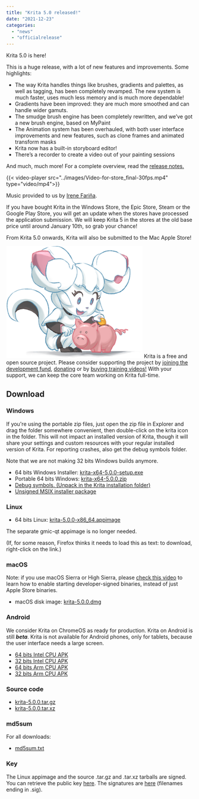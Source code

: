 ```yaml
---
title: "Krita 5.0 released!"
date: "2021-12-23"
categories: 
  - "news"
  - "officialrelease"
---
```


Krita 5.0 is here!

This is a huge release, with a lot of new features and improvements. Some highlights:

- The way Krita handles things like brushes, gradients and palettes, as well as tagging, has been completely revamped. The new system is much faster, uses much less memory and is much more dependable!
- Gradients have been improved: they are much more smoothed and can handle wider gamuts.
- The smudge brush engine has been completely rewritten, and we’ve got a new brush engine, based on MyPaint
- The Animation system has been overhauled, with both user interface improvements and new features, such as clone frames and animated transform masks
- Krita now has a built-in storyboard editor!
- There’s a recorder to create a video out of your painting sessions

And much, much more! For a complete overview, read the [release notes.](/krita-5-0-release-notes/ )

{{< video-player src="../images/Video-for-store_final-30fps.mp4" type="video/mp4">}}

Music provided to us by [Irene Fariña](https://www.instagram.com/irerakmusic/).

If you have bought Krita in the Windows Store, the Epic Store, Steam or the Google Play Store, you will get an update when the stores have processed the application submission. We will keep Krita 5 in the stores at the old base price until around January 10th, so grab your chance!

From Krita 5.0 onwards, Krita will also be submitted to the Mac Apple Store!

![](../images/2021-11-16_kiki-piggy-bank_krita5.png) Krita is a free and open source project. Please consider supporting the project by [joining the development fund](https://fund.krita.org), [donating](/support-us/donations/) or by [buying training videos!](/shop/) With your support, we can keep the core team working on Krita full-time.

## Download

### Windows

If you're using the portable zip files, just open the zip file in Explorer and drag the folder somewhere convenient, then double-click on the krita icon in the folder. This will not impact an installed version of Krita, though it will share your settings and custom resources with your regular installed version of Krita. For reporting crashes, also get the debug symbols folder.

Note that we are not making 32 bits Windows builds anymore.

- 64 bits Windows Installer: [krita-x64-5.0.0-setup.exe](https://download.kde.org/stable/krita/5.0.0/krita-x64-5.0.0-setup.exe)
- Portable 64 bits Windows: [krita-x64-5.0.0.zip](https://download.kde.org/stable/krita/5.0.0/krita-x64-5.0.0.zip)
- [Debug symbols. (Unpack in the Krita installation folder)](https://download.kde.org/stable/krita/5.0.0/krita-x64-5.0.0-dbg.zip)
- [Unsigned MSIX installer package](https://download.kde.org/stable/krita/5.0.0/krita-x64-5.0.0-unsigned.msix)

### Linux

- 64 bits Linux: [krita-5.0.0-x86\_64.appimage](https://download.kde.org/stable/krita/5.0.0/krita-5.0.0-x86_64.appimage)

The separate gmic-qt appimage is no longer needed.

(If, for some reason, Firefox thinks it needs to load this as text: to download, right-click on the link.)

### macOS

Note: if you use macOS Sierra or High Sierra, please [check this video](https://www.youtube.com/watch?v=3py0kgq95Hk) to learn how to enable starting developer-signed binaries, instead of just Apple Store binaries.

- macOS disk image: [krita-5.0.0.dmg](https://download.kde.org/stable/krita/5.0.0/krita-5.0.0.dmg)

### Android

We consider Krita on ChromeOS as ready for production. Krita on Android is still **_beta_**. Krita is not available for Android phones, only for tablets, because the user interface needs a large screen.

- [64 bits Intel CPU APK](https://download.kde.org/stable/krita/5.0.0/krita-x86_64-5.0.0-release-signed.apk)
- [32 bits Intel CPU APK](https://download.kde.org/stable/krita/5.0.0/krita-x86-5.0.0-release-signed.apk)
- [64 bits Arm CPU APK](https://download.kde.org/stable/krita/5.0.0/krita-arm64-v8a-5.0.0-release-signed.apk)
- [32 bits Arm CPU APK](https://download.kde.org/stable/krita/5.0.0/krita-armeabi-v7a-5.0.0-release-signed.apk)

### Source code

- [krita-5.0.0.tar.gz](https://download.kde.org/stable/krita/5.0.0/krita-5.0.0.tar.gz)
- [krita-5.0.0.tar.xz](https://download.kde.org/stable/krita/5.0.0/krita-5.0.0.tar.xz)

### md5sum

For all downloads:

- [md5sum.txt](https://download.kde.org/stable/krita/5.0.0/md5sum.txt)

### Key

The Linux appimage and the source .tar.gz and .tar.xz tarballs are signed. You can retrieve the public key [here](https://files.kde.org/krita/4DA79EDA231C852B). The signatures are [here](https://download.kde.org/stable/krita/5.0.0/) (filenames ending in .sig).
